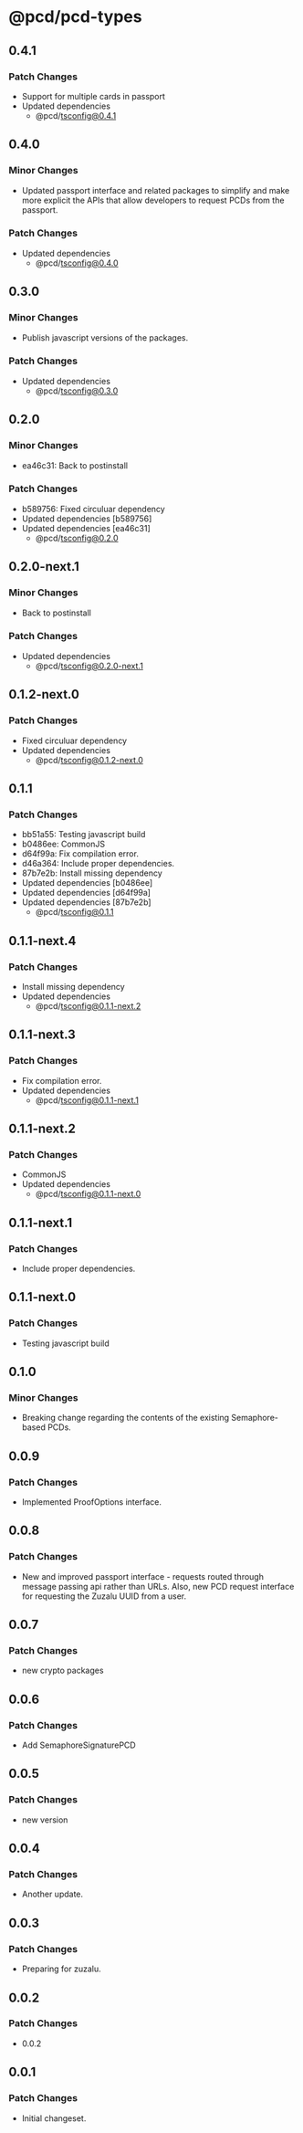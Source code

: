 # @pcd/pcd-types

## 0.4.1

### Patch Changes

- Support for multiple cards in passport
- Updated dependencies
  - @pcd/tsconfig@0.4.1

## 0.4.0

### Minor Changes

- Updated passport interface and related packages to simplify and make more explicit the APIs that allow developers to request PCDs from the passport.

### Patch Changes

- Updated dependencies
  - @pcd/tsconfig@0.4.0

## 0.3.0

### Minor Changes

- Publish javascript versions of the packages.

### Patch Changes

- Updated dependencies
  - @pcd/tsconfig@0.3.0

## 0.2.0

### Minor Changes

- ea46c31: Back to postinstall

### Patch Changes

- b589756: Fixed circuluar dependency
- Updated dependencies [b589756]
- Updated dependencies [ea46c31]
  - @pcd/tsconfig@0.2.0

## 0.2.0-next.1

### Minor Changes

- Back to postinstall

### Patch Changes

- Updated dependencies
  - @pcd/tsconfig@0.2.0-next.1

## 0.1.2-next.0

### Patch Changes

- Fixed circuluar dependency
- Updated dependencies
  - @pcd/tsconfig@0.1.2-next.0

## 0.1.1

### Patch Changes

- bb51a55: Testing javascript build
- b0486ee: CommonJS
- d64f99a: Fix compilation error.
- d46a364: Include proper dependencies.
- 87b7e2b: Install missing dependency
- Updated dependencies [b0486ee]
- Updated dependencies [d64f99a]
- Updated dependencies [87b7e2b]
  - @pcd/tsconfig@0.1.1

## 0.1.1-next.4

### Patch Changes

- Install missing dependency
- Updated dependencies
  - @pcd/tsconfig@0.1.1-next.2

## 0.1.1-next.3

### Patch Changes

- Fix compilation error.
- Updated dependencies
  - @pcd/tsconfig@0.1.1-next.1

## 0.1.1-next.2

### Patch Changes

- CommonJS
- Updated dependencies
  - @pcd/tsconfig@0.1.1-next.0

## 0.1.1-next.1

### Patch Changes

- Include proper dependencies.

## 0.1.1-next.0

### Patch Changes

- Testing javascript build

## 0.1.0

### Minor Changes

- Breaking change regarding the contents of the existing Semaphore-based PCDs.

## 0.0.9

### Patch Changes

- Implemented ProofOptions interface.

## 0.0.8

### Patch Changes

- New and improved passport interface - requests routed through message passing api rather than URLs. Also, new PCD request interface for requesting the Zuzalu UUID from a user.

## 0.0.7

### Patch Changes

- new crypto packages

## 0.0.6

### Patch Changes

- Add SemaphoreSignaturePCD

## 0.0.5

### Patch Changes

- new version

## 0.0.4

### Patch Changes

- Another update.

## 0.0.3

### Patch Changes

- Preparing for zuzalu.

## 0.0.2

### Patch Changes

- 0.0.2

## 0.0.1

### Patch Changes

- Initial changeset.
